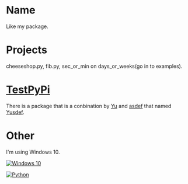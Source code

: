# Name
Like my package.
# Projects
cheeseshop.py, fib.py, sec_or_min on days_or_weeks(go in to examples).
# [TestPyPi](https://test.pypi.org/)
There is a package that is a conbination by [Yu](https://test.pypi.org/project/Yu-Mandi.yang/) and [asdef](https://test.pypi.org/project/asdef-manzhou.yang/) that named [Yusdef](https://test.pypi.org/project/Yusdef/).
# Other
I'm using Windows 10.

[![Windows 10](https://thecustomizewindows.com/wp-content/uploads/2010/12/MB_0007_windows.png)](https://thecustomizewindows.com)

[![Python](https://www.python.org/static/opengraph-icon-200x200.png)](https://www.python.org)
